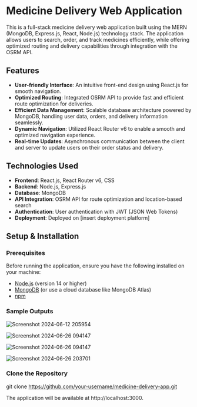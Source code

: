 # Medicine Delivery Web Application

This is a full-stack medicine delivery web application built using the MERN (MongoDB, Express.js, React, Node.js) technology stack. The application allows users to search, order, and track medicines efficiently, while offering optimized routing and delivery capabilities through integration with the OSRM API.

## Features

- **User-friendly Interface**: An intuitive front-end design using React.js for smooth navigation.
- **Optimized Routing**: Integrated OSRM API to provide fast and efficient route optimization for deliveries.
- **Efficient Data Management**: Scalable database architecture powered by MongoDB, handling user data, orders, and delivery information seamlessly.
- **Dynamic Navigation**: Utilized React Router v6 to enable a smooth and optimized navigation experience.
- **Real-time Updates**: Asynchronous communication between the client and server to update users on their order status and delivery.

## Technologies Used

- **Frontend**: React.js, React Router v6, CSS
- **Backend**: Node.js, Express.js
- **Database**: MongoDB
- **API Integration**: OSRM API for route optimization and location-based search
- **Authentication**: User authentication with JWT (JSON Web Tokens)
- **Deployment**: Deployed on [insert deployment platform]

## Setup & Installation

### Prerequisites

Before running the application, ensure you have the following installed on your machine:

- [Node.js](https://nodejs.org/en/) (version 14 or higher)
- [MongoDB](https://www.mongodb.com/try/download/community) (or use a cloud database like MongoDB Atlas)
- [npm](https://www.npmjs.com/)

### Sample Outputs
![Screenshot 2024-06-12 205954](https://github.com/user-attachments/assets/82b1cdaa-e439-4cd5-8d42-18dd7391eaac)

![Screenshot 2024-06-26 094147](https://github.com/user-attachments/assets/48159808-eb6a-4455-9c0f-20ddb1c7ad6e)

![Screenshot 2024-06-26 094147](https://github.com/user-attachments/assets/72cedce2-a877-4204-970f-ea0cd70ce862)


![Screenshot 2024-06-26 203701](https://github.com/user-attachments/assets/fffbf094-b95b-4599-bf87-7fc21bc5264c)

### Clone the Repository


git clone https://github.com/your-username/medicine-delivery-app.git

The application will be available at http://localhost:3000.

